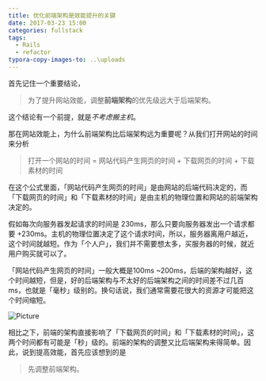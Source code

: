 ```yaml
---
title: 优化前端架构是效能提升的关键
date: 2017-03-23 15:00
categories: fullstack
tags:
  - Rails
  - refactor
typora-copy-images-to: ..\uploads
---
```


首先记住一个重要结论，

> 为了提升网站效能，调整**前端架构**的优先级远大于后端架构。

这个结论有一个前提，就是*不考虑搬主机*。

那在网站效能上，为什么前端架构比后端架构远为重要呢？从我们打开网站的时间来分析

> 打开一个网站的时间 = 网站代码产生网页的时间 + 下载网页的时间 + 下载素材的时间

在这个公式里面，「网站代码产生网页的时间」是由网站的后端代码决定的，而「下载网页的时间」和「下载素材的时间」是由主机的物理位置和网站的前端架构决定的。

假如每次向服务器发起请求的时间是 230ms，那么只要向服务器发出一个请求都要 +230ms。主机的物理位置决定了这个请求时间，所以，服务器离用户越近，这个时间就越短。作为「个人户」，我们并不需要想太多，买服务器的时候，就近用户购买就可以了。

「网站代码产生网页的时间」一般大概是100ms ~200ms，后端的架构越好，这个时间越短，但是，好的后端架构与不太好的后端架构之间的时间差不过几百 ms，也就是「毫秒」级别的。换句话说，我们通常需要花很大的资源才可能把这个时间缩短。

![Picture](http://okgqgpbx3.bkt.clouddn.com/blog/2017-03-23-111644.jpg)

相比之下，前端的架构直接影响了「下载网页的时间」和「下载素材的时间」，这两个时间都有可能是「秒」级的。前端的架构的调整又比后端架构来得简单。因此，说到提高效能，首先应该想到的是

> 先调整前端架构。